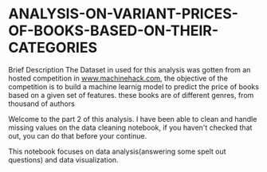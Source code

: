 # ANALYSIS-ON-VARIANT-PRICES-OF-BOOKS-BASED-ON-THEIR-CATEGORIES


Brief Description
The Dataset in used for this analysis was gotten from an hosted competition in www.machinehack.com, the objective of the competition is to build a machine learnig model to predict the price of books based on a given set of features. these books are of different genres, from thousand of authors

Welcome to the part 2 of this analysis. I have been able to clean and handle missing values on the data cleaning notebook, if you haven't checked that out, you can do that before your continue.

This notebook focuses on data analysis(answering some spelt out questions) and data visualization.
